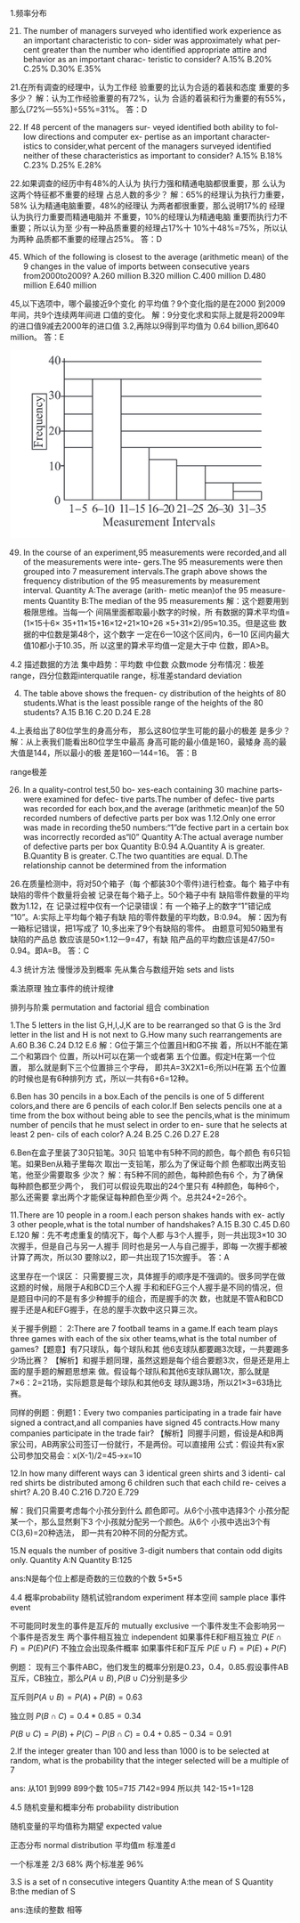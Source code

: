 1.频率分布

21. The number of managers surveyed
who identified work experience as
an important characteristic to con-
sider was approximately what per-
cent greater than the number who
identified appropriate attire and
behavior as an important charac-
teristic to consider?
A.15%
B.20%
C.25%
D.30%
E.35%

21.在所有调查的经理中，认为工作经
验重要的比认为合适的着装和态度
重要的多多少？
解：认为工作经验重要的有72%，认为
合适的着装和行为重要的有55%，
那么(72%一55%)÷55%=31%。
答：D

22. If 48 percent of the managers sur-
veyed identified both ability to fol-
low directions and computer ex-
pertise as an important character-
istics to consider,what percent of
the managers surveyed identified
neither of these characteristics as
important to consider?
A.15%
B.18%
C.23%
D.25%
E.28%

22.如果调查的经历中有48%的人认为
执行力强和精通电脑都很重要，那
么认为这两个特征都不重要的经理
占总人数的多少？
解：65%的经理认为执行力重要，58%
认为精通电脑重要，48%的经理认
为两者都很重要，那么说明17%的
经理认为执行力重要而精通电脑并
不重要，10%的经理认为精通电脑
重要而执行力不重要；所以认为至
少有一种品质重要的经理占17%十
10%十48%=75%，所以认为两种
品质都不重要的经理占25%。
答：D


45. Which of the following is closest
to the average (arithmetic mean)
of the 9 changes in the value of
imports between consecutive years
from2000to2009?
A.260 million
B.320 million
C.400 million
D.480 million
E.640 million

45,以下选项中，哪个最接近9个变化
的平均值？9个变化指的是在2000
到2009年间，共9个连续两年间进
口值的变化。
解：9分变化求和实际上就是将2009年
的进口值9减去2000年的进口值
3.2,再除以9得到平均值为
0.64 billion,即640 million。
答：E

<img src="./ana1.png">

49. In the course of an experiment,95
measurements were recorded,and
all of the measurements were inte-
gers.The 95 measurements were
then grouped into 7 measurement
intervals.The graph above shows
the frequency distribution of the
95 measurements by measurement
interval.
Quantity A:The average (arith-
metic mean)of the 95 measure-
ments
Quantity B:The median of the 95
measurements
解：这个题要用到极限思维。当每一个
间隔里面都取最小数字的时候，所
有数据的算术平均值=(1×15十6×
35+11×15+16×12+21×10+26
×5+31×2)/95≈10.35。但是这些
数据的中位数是第48个，这个数字
一定在6一10这个区间内，6一10
区间内最大值10都小于10.35，所
以这里的算术平均值一定是大于中
位数，即A>B。

4.2 描述数据的方法
集中趋势：平均数 中位数 众数mode
分布情况：极差range，四分位数距interquatile range，标准差standard deviation


4. The table above shows the frequen-
cy distribution of the heights of 80
students.What is the least possible
range of the heights of the 80 students?
A.15
B.16
C.20
D.24
E.28

4.上表给出了80位学生的身高分布，
那么这80位学生可能的最小的极差
是多少？
解：从上表我们能看出80位学生中最高
身高可能的最小值是160，最矮身
高的最大值是144，所以最小的极
差是160一144=16。
答：B

range极差


26. In a quality-control test,50 bo-
xes-each containing 30 machine
parts-were examined for defec-
tive parts.The number of defec-
tive parts was recorded for each
box,and the average (arithmetic
mean)of the 50 recorded numbers
of defective parts per box was
1.12.Only one error was made in
recording the50 numbers:“1”de
fective part in a certain box was
incorrectly recorded as“l0”
Quantity A:The actual average
number of defective parts per box
Quantity B:0.94
A.Quantity A is greater.
B.Quantity B is greater.
C.The two quantities are equal.
D.The relationship
cannot be
determined from the information

26.在质量检测中，将对50个箱子（每
个都装30个零件)进行检查。每个
箱子中有缺陷的零件个数量将会被
记录在每个箱子上。50个箱子中有
缺陷零件数量的平均数为1.12，在
记录过程中仅有一个记录错误：有
一个箱子上的数字“1”错记成
“10”。A:实际上平均每个箱子有缺
陷的零件数量的平均数，B:0.94。
解：因为有一箱标记错误，把1写成了
10,多出来了9个有缺陷的零件。
由题意可知50箱里有缺陷的产品总
数应该是50×1.12一9=47，有缺
陷产品的平均数应该是47/50=
0.94。即A=B。
答：C

4.3 统计方法
慢慢涉及到概率 先从集合与数组开始 sets and lists

乘法原理 独立事件的统计规律

排列与阶乘 permutation and factorial
组合 combination

1.The 5 letters in the list G,H,I,J,K are to be rearranged so that G is the 3rd letter in the list and H is not next to G.How many such rearrangements are
A.60
B.36
C.24
D.12
E.6
解：G位于第三个位置且H和G不挨
着，所以H不能在第二个和第四个
位置，所以H可以在第一个或者第
五个位置。假定H在第一个位置，
那么就是剩下三个位置排三个字母，
即共A=3X2X1=6;所以H在第
五个位置的时候也是有6种排列方
式，所以一共有6+6=12种。


6.Ben has 30 pencils in a box.Each
of the pencils is one of 5 different
colors,and there are 6 pencils of
each color.If Ben selects pencils
one at a time from the box without
being able to see the pencils,what
is the minimum number of pencils
that he must select in order to en-
sure that he selects at least 2 pen-
cils of each color?
A.24
B.25
C.26
D.27
E.28

6.Ben在盒子里装了30只铅笔。30只
铅笔中有5种不同的颜色，每个颜色
有6只铅笔。如果Ben从箱子里每次
取出一支铅笔，那么为了保证每个颜
色都取出两支铅笔，他至少需要取多
少次？
解：有5种不同的颜色，每种颜色有6
个，为了确保每种颜色都至少两个，
我们可以假设先取出的24个里只有
4种颜色，每种6个，那么还需要
拿出两个才能保证每种颜色至少两
个。总共24+2=26个。


11.There are 10 people in a room.I
each person shakes hands with ex-
actly 3 other people,what is the
total number of handshakes?
A.15
B.30
C.45
D.60
E.120
解：先不考虑重复的情况下，每个人都
与3个人握手，则一共出现3×10
30次握手，但是自己与另一人握手
同时也是另一人与自己握手，即每
一次握手都被计算了两次，所以30
要除以2，即一共出现了15次握手。
答：A

这里存在一个误区：
只需要握三次，具体握手的顺序是不强调的。很多同学在做这题的时候，局限于A和BCD三个人握
手和和EFG三个人握手是不同的情况，但是题目中问的不是有多少种握手的组合，而是握手的次
数，也就是不管A和BCD握手还是A和EFG握手，在总的屋手次数中这只算三次。

关于握手例题：
2:There are 7 football teams in a game.If each team plays three games with each of
the six other teams,what is the total number of games?【题意】有7只球队，每个球队和其
他6支球队都要踢3次球，一共要踢多少场比赛？
【解析】和握手题同理，虽然这题是每个组合要题3次，但是还是用上面的屋手题的解题思想来
做。假设每个球队和其他6支球队踢1次，那么就是7×6：2=21场，实际题意是每个球队和其他6支
球队踢3场，所以21×3=63场比赛。

同样的例题：例题1：Every two companies participating in a trade fair have signed a
contract,and all companies have signed 45 contracts.How many companies participate in
the trade fair?
【解析】同握手问题，假设是A和B两家公司，AB两家公司签订一份就行，不是两份。可以直接用
公式：假设共有x家公司参加交易会：x(X-1)/2=45→x=10

12.In how many different ways can 3
identical green shirts and 3 identi-
cal red shirts be distributed among
6 children such that each child re-
ceives a shirt?
A.20
B.40
C.216
D.720
E.729

解：我们只需要考虑每个小孩分到什么
颜色即可。从6个小孩中选择3个
小孩分配某一个，那么显然剩下3
个小孩就分配另一个颜色。从6个
小孩中选出3个有C(3,6)=20种选法，
即一共有20种不同的分配方式。

15.N equals the number of positive 3-digit numbers that contain odd digits only.
Quantity A:N
Quantity B:125

ans:N是每个位上都是奇数的三位数的个数 5\*5*5

4.4 概率probability
随机试验random experiment 
样本空间 sample place
事件 event

不可能同时发生的事件是互斥的 mutually exclusive 
一个事件发生不会影响另一个事件是否发生 两个事件相互独立
independent 
如果事件E和F相互独立 $P(E\cap F)=P(E)P(F)$ 不独立会出现条件概率
如果事件E和F互斥 $P(E\cup F)=P(E)+P(F)$

例题：
现有三个事件ABC，他们发生的概率分别是0.23，0.4，0.85.假设事件AB互斥，CB独立，那么$P(A\cup B),P(B\cup C)$分别是多少

互斥则$P(A\cup B)=P(A)+P(B)=0.63$

独立则 $P(B\cap C)=0.4*0.85=0.34$

$P(B\cup C)=P(B)+P(C)-P(B\cap C)=0.4+0.85-0.34=0.91$

2.If the integer greater than 100 and less than 1000 is to be selected at random, what is the probability that the integer selected will be a multiple of 7

ans: 从101 到999 899个数
105=7*15
7*142=994
所以共 142-15+1=128

4.5 随机变量和概率分布
probability distribution

随机变量的平均值称为期望 expected value

正态分布 normal distribution
平均值m 标准差d

一个标准差 2/3 68%
两个标准差 96%

3.S is a set of n consecutive integers 
Quantity A:the mean of S
Quantity B:the median of S

ans:连续的整数 相等

